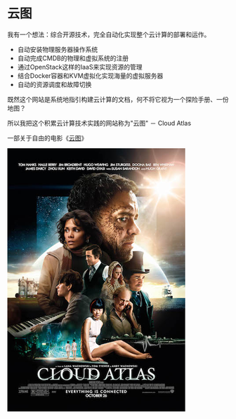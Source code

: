 # 云图

我有一个想法：综合开源技术，完全自动化实现整个云计算的部署和运作。

* 自动安装物理服务器操作系统
* 自动完成CMDB的物理和虚拟系统的注册
* 通过OpenStack这样的IaaS来实现资源的管理
* 结合Docker容器和KVM虚拟化实现海量的虚拟服务器
* 自动的资源调度和故障切换

既然这个网站是系统地指引构建云计算的文档，何不将它视为一个探险手册、一份地图？

所以我把这个积累云计算技术实践的网站称为"云图" － Cloud Atlas

一部关于自由的电影《[云图](http://movie.douban.com/subject/3530403/)》

![云图](img/cloud/cloud_atlas.jpg)
